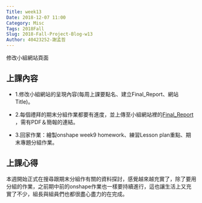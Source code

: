 ```yaml
---
Title: week13
Date: 2018-12-07 11:00
Category: Misc
Tags: 2018Fall
Slug: 2018-Fall-Project-Blog-w13
Author: 40423252-謝孟哲
---
```


修改小組網站頁面

<!-- PELICAN_END_SUMMARY -->

上課內容
----
* 1.修改小組網站的呈現內容(每周上課要點名、建立Final_Report、網站Title)。

* 2.每個禮拜的期末分組作業都要有進度，並上傳至小組網站裡的[Final_Report](https://mdecadp2018.github.io/finalproject-ag1/content/Fianl_Report.html) ，需有PDF＆簡報的連結。

* 3.回家作業：繪製onshape week9 homework、練習Lesson plan重點、期末專題分組作業。


上課心得
----
本週開始正式在搜尋跟期末分組作有關的資料探討，感覺越來越充實了，除了要用分組的作業，之前期中前的onshape作業也一樣要持續進行，這也讓生活上又充實了不少，組長與組員們也都很盡心盡力的在完成。